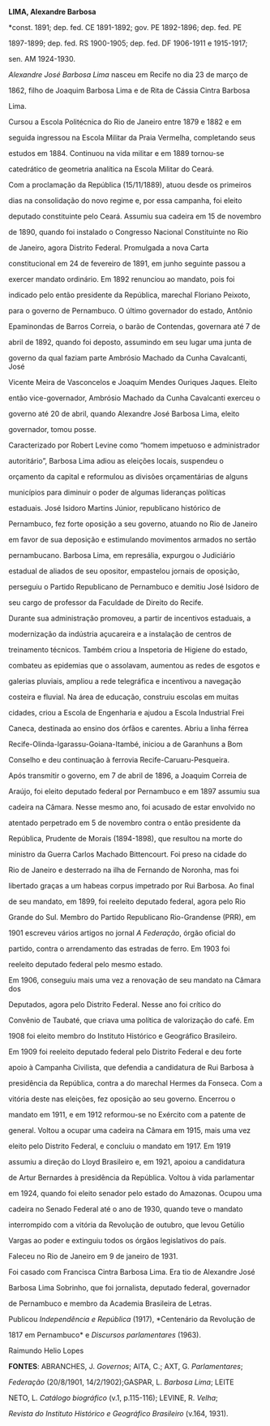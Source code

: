 **LIMA, Alexandre Barbosa**



\*const. 1891; dep. fed. CE 1891-1892; gov. PE 1892-1896; dep. fed. PE

1897-1899; dep. fed. RS 1900-1905; dep. fed. DF 1906-1911 e 1915-1917;

sen. AM 1924-1930.



*Alexandre José Barbosa Lima* nasceu em Recife no dia 23 de março de

1862, filho de Joaquim Barbosa Lima e de Rita de Cássia Cintra Barbosa

Lima.



Cursou a Escola Politécnica do Rio de Janeiro entre 1879 e 1882 e em

seguida ingressou na Escola Militar da Praia Vermelha, completando seus

estudos em 1884. Continuou na vida militar e em 1889 tornou-se

catedrático de geometria analítica na Escola Militar do Ceará.



Com a proclamação da República (15/11/1889), atuou desde os primeiros

dias na consolidação do novo regime e, por essa campanha, foi eleito

deputado constituinte pelo Ceará. Assumiu sua cadeira em 15 de novembro

de 1890, quando foi instalado o Congresso Nacional Constituinte no Rio

de Janeiro, agora Distrito Federal. Promulgada a nova Carta

constitucional em 24 de fevereiro de 1891, em junho seguinte passou a

exercer mandato ordinário. Em 1892 renunciou ao mandato, pois foi

indicado pelo então presidente da República, marechal Floriano Peixoto,

para o governo de Pernambuco. O último governador do estado, Antônio

Epaminondas de Barros Correia, o barão de Contendas, governara até 7 de

abril de 1892, quando foi deposto, assumindo em seu lugar uma junta de

governo da qual faziam parte Ambrósio Machado da Cunha Cavalcanti, José

Vicente Meira de Vasconcelos e Joaquim Mendes Ouriques Jaques. Eleito

então vice-governador, Ambrósio Machado da Cunha Cavalcanti exerceu o

governo até 20 de abril, quando Alexandre José Barbosa Lima, eleito

governador, tomou posse.



Caracterizado por Robert Levine como “homem impetuoso e administrador

autoritário”, Barbosa Lima adiou as eleições locais, suspendeu o

orçamento da capital e reformulou as divisões orçamentárias de alguns

municípios para diminuir o poder de algumas lideranças políticas

estaduais. José Isidoro Martins Júnior, republicano histórico de

Pernambuco, fez forte oposição a seu governo, atuando no Rio de Janeiro

em favor de sua deposição e estimulando movimentos armados no sertão

pernambucano. Barbosa Lima, em represália, expurgou o Judiciário

estadual de aliados de seu opositor, empastelou jornais de oposição,

perseguiu o Partido Republicano de Pernambuco e demitiu José Isidoro de

seu cargo de professor da Faculdade de Direito do Recife.



Durante sua administração promoveu, a partir de incentivos estaduais, a

modernização da indústria açucareira e a instalação de centros de

treinamento técnicos. Também criou a Inspetoria de Higiene do estado,

combateu as epidemias que o assolavam, aumentou as redes de esgotos e

galerias pluviais, ampliou a rede telegráfica e incentivou a navegação

costeira e fluvial. Na área de educação, construiu escolas em muitas

cidades, criou a Escola de Engenharia e ajudou a Escola Industrial Frei

Caneca, destinada ao ensino dos órfãos e carentes. Abriu a linha férrea

Recife-Olinda-Igarassu-Goiana-Itambé, iniciou a de Garanhuns a Bom

Conselho e deu continuação à ferrovia Recife-Caruaru-Pesqueira.



Após transmitir o governo, em 7 de abril de 1896, a Joaquim Correia de

Araújo, foi eleito deputado federal por Pernambuco e em 1897 assumiu sua

cadeira na Câmara. Nesse mesmo ano, foi acusado de estar envolvido no

atentado perpetrado em 5 de novembro contra o então presidente da

República, Prudente de Morais (1894-1898), que resultou na morte do

ministro da Guerra Carlos Machado Bittencourt. Foi preso na cidade do

Rio de Janeiro e desterrado na ilha de Fernando de Noronha, mas foi

libertado graças a um habeas corpus impetrado por Rui Barbosa. Ao final

de seu mandato, em 1899, foi reeleito deputado federal, agora pelo Rio

Grande do Sul. Membro do Partido Republicano Rio-Grandense (PRR), em

1901 escreveu vários artigos no jornal *A Federação*, órgão oficial do

partido, contra o arrendamento das estradas de ferro. Em 1903 foi

reeleito deputado federal pelo mesmo estado.



Em 1906, conseguiu mais uma vez a renovação de seu mandato na Câmara dos

Deputados, agora pelo Distrito Federal. Nesse ano foi crítico do

Convênio de Taubaté, que criava uma política de valorização do café. Em

1908 foi eleito membro do Instituto Histórico e Geográfico Brasileiro.

Em 1909 foi reeleito deputado federal pelo Distrito Federal e deu forte

apoio à Campanha Civilista, que defendia a candidatura de Rui Barbosa à

presidência da República, contra a do marechal Hermes da Fonseca. Com a

vitória deste nas eleições, fez oposição ao seu governo. Encerrou o

mandato em 1911, e em 1912 reformou-se no Exército com a patente de

general. Voltou a ocupar uma cadeira na Câmara em 1915, mais uma vez

eleito pelo Distrito Federal, e concluiu o mandato em 1917. Em 1919

assumiu a direção do Lloyd Brasileiro e, em 1921, apoiou a candidatura

de Artur Bernardes à presidência da República. Voltou à vida parlamentar

em 1924, quando foi eleito senador pelo estado do Amazonas. Ocupou uma

cadeira no Senado Federal até o ano de 1930, quando teve o mandato

interrompido com a vitória da Revolução de outubro, que levou Getúlio

Vargas ao poder e extinguiu todos os órgãos legislativos do país.



Faleceu no Rio de Janeiro em 9 de janeiro de 1931.



Foi casado com Francisca Cintra Barbosa Lima. Era tio de Alexandre José

Barbosa Lima Sobrinho, que foi jornalista, deputado federal, governador

de Pernambuco e membro da Academia Brasileira de Letras.



Publicou *Independência e República* (1917), *Centenário da Revolução de

1817 em Pernambuco* e *Discursos parlamentares* (1963).



Raimundo Helio Lopes



**FONTES**: ABRANCHES, J. *Governos*; AITA, C.; AXT, G. *Parlamentares*;

*Federação* (20/8/1901, 14/2/1902);GASPAR, L. *Barbosa Lima*; LEITE

NETO, L. *Catálogo biográfico* (v.1, p.115-116); LEVINE, R. *Velha*;

*Revista do Instituto Histórico e Geográfico Brasileiro* (v.164, 1931).

